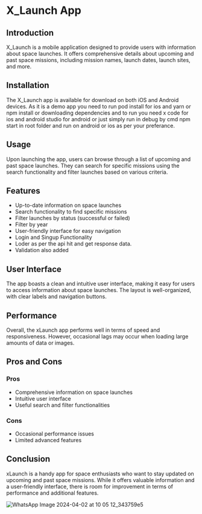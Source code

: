 # X_Launch App

## Introduction
X_Launch is a mobile application designed to provide users with information about space launches. It offers comprehensive details about upcoming and past space missions, including mission names, launch dates, launch sites, and more.

## Installation
The X_Launch app is available for download on both iOS and Android devices. As it is a demo app you need to run pod install for ios and yarn or npm install or downloading dependencies and to run you need x code for ios and android studio for android or just simply run in debug by cmd npm start in root folder and run on android or ios as per your preferance.

## Usage
Upon launching the app, users can browse through a list of upcoming and past space launches. They can search for specific missions using the search functionality and filter launches based on various criteria.

## Features
- Up-to-date information on space launches
- Search functionality to find specific missions
- Filter launches by status (successful or failed)
- Filter by year
- User-friendly interface for easy navigation
- Login and Singup Functionality
- Loder as per the api hit and get response data.
- Validation also added

## User Interface
The app boasts a clean and intuitive user interface, making it easy for users to access information about space launches. The layout is well-organized, with clear labels and navigation buttons.

## Performance
Overall, the xLaunch app performs well in terms of speed and responsiveness. However, occasional lags may occur when loading large amounts of data or images.

## Pros and Cons
### Pros
- Comprehensive information on space launches
- Intuitive user interface
- Useful search and filter functionalities

### Cons
- Occasional performance issues
- Limited advanced features

## Conclusion
xLaunch is a handy app for space enthusiasts who want to stay updated on upcoming and past space missions. While it offers valuable information and a user-friendly interface, there is room for improvement in terms of performance and additional features.

![WhatsApp Image 2024-04-02 at 10 05 12_343759e5](https://github.com/Suraj121704c/X_Launch/assets/112753795/68265176-c0d7-40d0-9bfa-109baa4b7f41)


